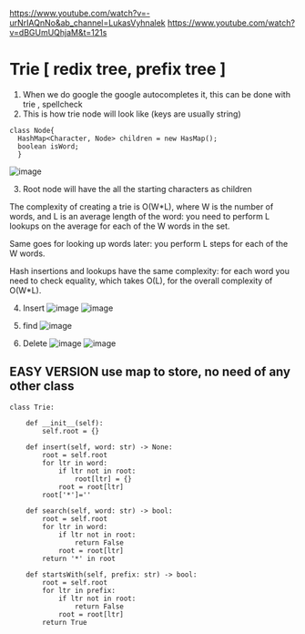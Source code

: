 https://www.youtube.com/watch?v=-urNrIAQnNo&ab_channel=LukasVyhnalek
https://www.youtube.com/watch?v=dBGUmUQhjaM&t=121s

# Trie  [ redix tree, prefix tree ]

1. When we do google the google autocompletes it, this can be done with trie , spellcheck
2. This is how trie node will look like (keys are usually string)
```
class Node{
  HashMap<Character, Node> children = new HasMap();
  boolean isWord;
  } 
  ```
  
 ![image](https://github.com/sharayu134/Notes/assets/43854821/49a259bc-34fd-44f8-ba09-e08546baf5ac)

 3. Root node will have the all the starting characters as children 

The complexity of creating a trie is O(W*L), where W is the number of words, and L is an average length of the word: you need to perform L lookups on the average for each of the W words in the set.

Same goes for looking up words later: you perform L steps for each of the W words.

Hash insertions and lookups have the same complexity: for each word you need to check equality, which takes O(L), for the overall complexity of O(W*L).

4. Insert ![image](https://github.com/sharayu134/Notes/assets/43854821/cb8c58f2-d19f-493d-936a-39c8c351ff88)
![image](https://github.com/sharayu134/Notes/assets/43854821/90ab0148-25ca-46aa-a4cc-15583f91a579)

5. find ![image](https://github.com/sharayu134/Notes/assets/43854821/47e18790-ce48-4d79-8e6f-8d5253100539)

6. Delete ![image](https://github.com/sharayu134/Notes/assets/43854821/bd6222d9-e7a6-4bab-98ad-b4135c5aa059)
![image](https://github.com/sharayu134/Notes/assets/43854821/6e8a8f8f-2f0d-4709-8380-3d5a99c44a29)


## EASY VERSION use map to store, no need of any other class

```
class Trie:

    def __init__(self):
        self.root = {}
        
    def insert(self, word: str) -> None:
        root = self.root
        for ltr in word:
            if ltr not in root:
                root[ltr] = {}
            root = root[ltr]
        root['*']=''

    def search(self, word: str) -> bool:
        root = self.root
        for ltr in word:
            if ltr not in root:
                return False
            root = root[ltr]
        return '*' in root

    def startsWith(self, prefix: str) -> bool:
        root = self.root
        for ltr in prefix:
            if ltr not in root:
                return False
            root = root[ltr]
        return True
 ```
